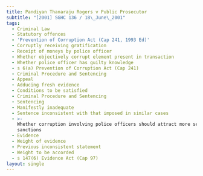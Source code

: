 ```yaml
---
title: Pandiyan Thanaraju Rogers v Public Prosecutor
subtitle: "[2001] SGHC 136 / 18\_June\_2001"
tags:
  - Criminal Law
  - Statutory offences
  - 'Prevention of Corruption Act (Cap 241, 1993 Ed)'
  - Corruptly receiving gratification
  - Receipt of moneys by police officer
  - Whether objectively corrupt element present in transaction
  - Whether police officer has guilty knowledge
  - s 6(a) Prevention of Corruption Act (Cap 241)
  - Criminal Procedure and Sentencing
  - Appeal
  - Adducing fresh evidence
  - Conditions to be satisfied
  - Criminal Procedure and Sentencing
  - Sentencing
  - Manifestly inadequate
  - Sentence inconsistent with that imposed in similar cases
  - >-
    Whether corruption involving police officers should attract more severe
    sanctions
  - Evidence
  - Weight of evidence
  - Previous inconsistent statement
  - Weight to be accorded
  - s 147(6) Evidence Act (Cap 97)
layout: single
---
```


